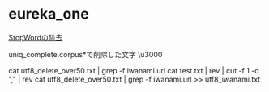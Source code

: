 # eureka_one

[StopWordの除去](http://svn.sourceforge.jp/svnroot/slothlib/CSharp/Version1/SlothLib/NLP/Filter/StopWord/word/Japanese.txt)

uniq_complete.corpus*で削除した文字
\u3000

cat utf8_delete_over50.txt | grep -f iwanami.url
cat test.txt | rev | cut  -f 1 -d "," | rev
cat utf8_delete_over50.txt | grep -f iwanami.url >> utf8_iwanami.txt